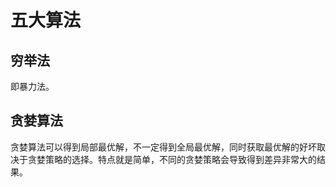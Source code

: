 # 五大算法

## 穷举法
即暴力法。

## 贪婪算法
贪婪算法可以得到局部最优解，不一定得到全局最优解，同时获取最优解的好坏取决于贪婪策略的选择。特点就是简单，不同的贪婪策略会导致得到差异非常大的结果。